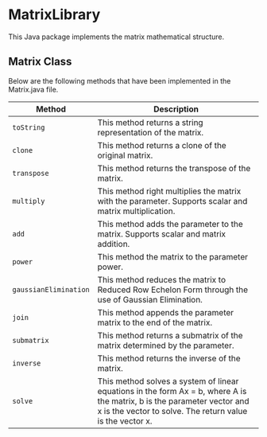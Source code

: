 # MatrixLibrary
This Java package implements the matrix mathematical structure.  

## Matrix Class
Below are the following methods that have been implemented in the Matrix.java file.

Method | Description
------ | -----------
`toString` | This method returns a string representation of the matrix. | String
`clone` | This method returns a clone of the original matrix. | Matrix
`transpose` | This method returns the transpose of the matrix.
`multiply` | This method right multiplies the matrix with the parameter.  Supports scalar and matrix multiplication.
`add` | This method adds the parameter to the matrix. Supports scalar and matrix addition.
`power` | This method the matrix to the parameter power.
`gaussianElimination` | This method reduces the matrix to Reduced Row Echelon Form through the use of Gaussian Elimination.
`join` | This method appends the parameter matrix to the end of the matrix.
`submatrix` | This method returns a submatrix of the matrix determined by the parameter.
`inverse` | This method returns the inverse of the matrix.
`solve` | This method solves a system of linear equations in the form Ax = b, where A is the matrix, b is the parameter vector and x is the vector to solve. The return value is the vector x. 


